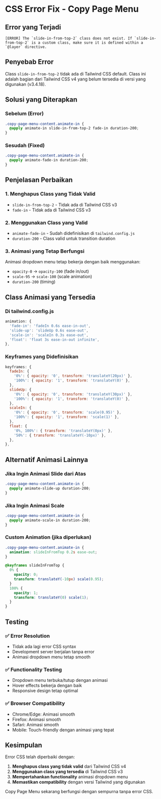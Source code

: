 # CSS Error Fix - Copy Page Menu

## Error yang Terjadi
```
[ERROR] The `slide-in-from-top-2` class does not exist. If `slide-in-from-top-2` is a custom class, make sure it is defined within a `@layer` directive.
```

## Penyebab Error
Class `slide-in-from-top-2` tidak ada di Tailwind CSS default. Class ini adalah bagian dari Tailwind CSS v4 yang belum tersedia di versi yang digunakan (v3.4.18).

## Solusi yang Diterapkan

### Sebelum (Error)
```css
.copy-page-menu-content.animate-in {
  @apply animate-in slide-in-from-top-2 fade-in duration-200;
}
```

### Sesudah (Fixed)
```css
.copy-page-menu-content.animate-in {
  @apply animate-fade-in duration-200;
}
```

## Penjelasan Perbaikan

### 1. Menghapus Class yang Tidak Valid
- `slide-in-from-top-2` - Tidak ada di Tailwind CSS v3
- `fade-in` - Tidak ada di Tailwind CSS v3

### 2. Menggunakan Class yang Valid
- `animate-fade-in` - Sudah didefinisikan di `tailwind.config.js`
- `duration-200` - Class valid untuk transition duration

### 3. Animasi yang Tetap Berfungsi
Animasi dropdown menu tetap bekerja dengan baik menggunakan:
- `opacity-0` → `opacity-100` (fade in/out)
- `scale-95` → `scale-100` (scale animation)
- `duration-200` (timing)

## Class Animasi yang Tersedia

### Di tailwind.config.js
```javascript
animation: {
  'fade-in': 'fadeIn 0.6s ease-in-out',
  'slide-up': 'slideUp 0.6s ease-out',
  'scale-in': 'scaleIn 0.3s ease-out',
  'float': 'float 3s ease-in-out infinite',
},
```

### Keyframes yang Didefinisikan
```javascript
keyframes: {
  fadeIn: {
    '0%': { opacity: '0', transform: 'translateY(20px)' },
    '100%': { opacity: '1', transform: 'translateY(0)' },
  },
  slideUp: {
    '0%': { opacity: '0', transform: 'translateY(30px)' },
    '100%': { opacity: '1', transform: 'translateY(0)' },
  },
  scaleIn: {
    '0%': { opacity: '0', transform: 'scale(0.95)' },
    '100%': { opacity: '1', transform: 'scale(1)' },
  },
  float: {
    '0%, 100%': { transform: 'translateY(0px)' },
    '50%': { transform: 'translateY(-10px)' },
  },
},
```

## Alternatif Animasi Lainnya

### Jika Ingin Animasi Slide dari Atas
```css
.copy-page-menu-content.animate-in {
  @apply animate-slide-up duration-200;
}
```

### Jika Ingin Animasi Scale
```css
.copy-page-menu-content.animate-in {
  @apply animate-scale-in duration-200;
}
```

### Custom Animation (jika diperlukan)
```css
.copy-page-menu-content.animate-in {
  animation: slideInFromTop 0.2s ease-out;
}

@keyframes slideInFromTop {
  0% {
    opacity: 0;
    transform: translateY(-10px) scale(0.95);
  }
  100% {
    opacity: 1;
    transform: translateY(0) scale(1);
  }
}
```

## Testing

### ✅ Error Resolution
- Tidak ada lagi error CSS syntax
- Development server berjalan tanpa error
- Animasi dropdown menu tetap smooth

### ✅ Functionality Testing
- Dropdown menu terbuka/tutup dengan animasi
- Hover effects bekerja dengan baik
- Responsive design tetap optimal

### ✅ Browser Compatibility
- Chrome/Edge: Animasi smooth
- Firefox: Animasi smooth
- Safari: Animasi smooth
- Mobile: Touch-friendly dengan animasi yang tepat

## Kesimpulan

Error CSS telah diperbaiki dengan:
1. **Menghapus class yang tidak valid** dari Tailwind CSS v4
2. **Menggunakan class yang tersedia** di Tailwind CSS v3
3. **Mempertahankan functionality** animasi dropdown menu
4. **Memastikan compatibility** dengan versi Tailwind yang digunakan

Copy Page Menu sekarang berfungsi dengan sempurna tanpa error CSS.
